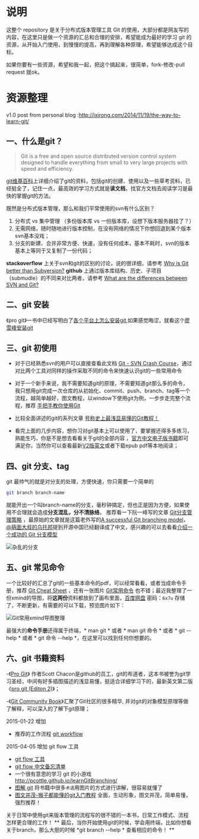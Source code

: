 # 说明
这整个 repository 是关于分布式版本管理工具 Git 的使用，大部分都是网友写的内容，在这里只是做一个资源的汇总和合理的安排，希望能成为最好的学习 git 的资源，从开始入门使用，到慢慢的提高，再到理解各种原理，希望能够达成这个目标。

如果你要有一些资源，希望和我一起，把这个搞起来，很简单，fork-修改-pull request 就ok。

# 资源整理
v1.0 post from personal blog :http://ixirong.com/2014/11/19/the-way-to-learn-git/ 

## 一、什么是git？ 

> Git is a free and open source distributed version control system designed to handle everything from small to very large projects with speed and efficiency.

[git维基百科](http://zh.wikipedia.org/wiki/Git)上详细介绍了git的资料，包括git的创建、使用以及一些草考资料，已经挺全了，记住一点，最高效的学习方式就是**读文档**，找官方文档去阅读学习是最快的掌握git的方法。

既然是分布式版本管理，那么和我们平常使用的svn有什么区别？
1. 分布式 vs 集中管理 （多份版本库 vs 一份版本库，设想下版本服务器挂了？）
2. 无需网络，随时随地进行版本控制，在没有网络的情况下你想回退到某个版本svn基本没戏；
3. 分支的新建、合并非常方便、快速，没有任何成本，基本不耗时，svn的版本基本上等同于又复制了一份代码；

**stackoverflow** 上关于svn和git的区别的讨论，说的很详细，请参考 [Why is Git better than Subversion?](http://stackoverflow.com/questions/871/why-is-git-better-than-subversion)
**github** 上通过版本库结构、历史、子项目（submudle）的不同来对比两者，请参考 [What are the differences between SVN and Git?](https://help.github.com/articles/what-are-the-differences-between-svn-and-git/)

## 二、git 安装
 《pro git》一书中已经写明白了[各个平台上怎么安装git](http://git-scm.com/book/zh/v1/%E8%B5%B7%E6%AD%A5-%E5%AE%89%E8%A3%85-Git),如果感觉晦涩，就看这个[廖雪峰安装git](http://www.liaoxuefeng.com/wiki/0013739516305929606dd18361248578c67b8067c8c017b000/00137396287703354d8c6c01c904c7d9ff056ae23da865a000)

## 三、git 初使用
- 对于已经熟悉svn的用户可以直接查看此文档 [Git - SVN Crash Course](http://git.or.cz/course/svn.html)，通过对比两个工具对同样的操作采取不同的命令来快速认识git的一些常用命令

- 对于一个新手来说，我不需要知道git的原理，不需要知道git那么多的命令，我只想用git完成一次仓库的从初始化、commit、push、branch、tag等一个流程，越简单越好，图文教程，以window下使用git为例，一步步走完整个流程，推荐 [手把手教你使用Git](http://blog.jobbole.com/78960/)

- 比较全面讲述的git的系列文章 [号称史上最浅显易懂的Git教程！](http://www.liaoxuefeng.com/wiki/0013739516305929606dd18361248578c67b8067c8c017b000)

- 看完上面的几步内容，想你习对git基本上可以使用了，要掌握还得多多练习，熟能生巧，你是不是想去看看关于git的全部内容 ，[官方中文电子版书籍](http://git-scm.com/book/zh/v1)即可满足你，当然你可以查看最新[V2版英文](http://git-scm.com/book/en/v2)或者下载epub pdf等本地阅读；

## 四、git 分支、tag
git 最帅气的就是对分支的处理，方便快速，你只需要一个简单的
``` bash
git branch branch-name
```
就能开出一个叫branch-name的分支，毫秒钟搞定，但也正是因为方便，如果使用不合理就会造成**分支混乱，分不清脉络**， 推荐看一下阮一峰写的文章 [Git分支管理策略](http://www.ruanyifeng.com/blog/2012/07/git.html) ，最原始的文章就是这篇老外写的[A successful Git branching model](http://nvie.com/posts/a-successful-git-branching-model/)，[@萌面大叔的乌托邦]()提到开源中国已经翻译成了中文，感兴趣的可以去看看[介绍一个成功的 Git 分支模型](http://www.oschina.net/translate/a-successful-git-branching-model)

![杂乱的分支](http://static.ixirong.com/pic/git/git-branchs-messy.webp)

## 五、git 常见命令
一个比较好的汇总了git的一些基本命令的pdf，可以经常看看，或者当成命令手册，推荐 [Git Cheat Sheet](http://www.cheat-sheets.org/saved-copy/git-cheat-sheet.pdf) ，还有一张图片 [Git常用命令](http://www.cnblogs.com/1-2-3/archive/2010/07/18/git-commands.html) 也不错；最近我整理了一份xmind的导图，将**这两份**资料都放到了画布里面，[百度网盘](http://pan.baidu.com/s/1c052yVu) 密码：`6x7u` 存储了，不断更新，有需要的可以下载，预览图片如下：

![Git常用xmind导图整理](http://static.ixirong.com/pic/git/git-xmind.webp)

最强大的**命令手册**还得属于终端，* man git * 或者 * man git 命令 * 或者 * git --help * 或者 * git 命令 --help *，在这里可以找到任何你想要的。

## 六、git 书籍资料
-《[Pro Git](http://git-scm.com/book/zh/v1)》 作者Scott Chacon是github的员工，git的布道者，这本书被誉为git学习圣经，中间有好多插图描述的浅显易懂，挺适合详细学习下的，最新英文第二版《[pro git (Editon 2)](http://git-scm.com/book/en/v2)》；

-《[Git Community Book](http://gitbook.liuhui998.com/)》汇聚了Git社区的很多精华,  并对git的对象模型原理等做了解释，可以深入的了解下git原理；

2015-01-22 增加
- 推荐的工作流程 [git workflow](http://documentup.com/skwp/git-workflows-book) 

2015-04-05 增加 git flow 工具
- [git flow 工具](https://github.com/nvie/gitflow)
- [git flow 中文备忘清单](http://danielkummer.github.io/git-flow-cheatsheet/index.zh_CN.html)
- 一个很有意思的学习 git 的小游戏 http://pcottle.github.io/learnGitBranching/ 
- [图解 git](http://marklodato.github.io/visual-git-guide/index-zh-cn.html) 将书籍中很多<code>术语</code>用图片的方式进行讲解，很容易就懂了 
- [图文并茂-猴子都能懂的git入门教程](http://backlogtool.com/git-guide/cn/) 全面，生动形象，图文并茂，简单易懂，强烈推荐！



关于日常中使用git来版本管理的流程写的很不错的一本书，日常工作模式、流程怎样更合理的工作！
** 最后，当你开始使用git的时候，学会用终端，比如你想看关于branch，那么大胆的时候 *git branch --help * 查看相应的命令！ **
